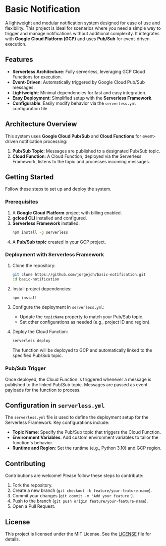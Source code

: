 # Basic Notification

A lightweight and modular notification system designed for ease of use and flexibility. This project is ideal for scenarios where you need a simple way to trigger and manage notifications without additional complexity. It integrates with **Google Cloud Platform (GCP)** and uses **Pub/Sub** for event-driven execution.

## Features

- **Serverless Architecture**: Fully serverless, leveraging GCP Cloud Functions for execution.
- **Event-Driven**: Automatically triggered by Google Cloud Pub/Sub messages.
- **Lightweight**: Minimal dependencies for fast and easy integration.
- **Easy Deployment**: Simplified setup with the **Serverless Framework**.
- **Configurable**: Easily modify behavior via the `serverless.yml` configuration file.

## Architecture Overview

This system uses **Google Cloud Pub/Sub** and **Cloud Functions** for event-driven notification processing:

1. **Pub/Sub Topic**: Messages are published to a designated Pub/Sub topic.
2. **Cloud Function**: A Cloud Function, deployed via the Serverless Framework, listens to the topic and processes incoming messages.

## Getting Started

Follow these steps to set up and deploy the system.

### Prerequisites

1. A **Google Cloud Platform** project with billing enabled.
2. **gcloud CLI** installed and configured.
3. **Serverless Framework** installed:
   ```bash
   npm install -g serverless
   ```
4. A **Pub/Sub topic** created in your GCP project.

### Deployment with Serverless Framework

1. Clone the repository:
   ```bash
   git clone https://github.com/jorgejch/basic-notification.git
   cd basic-notification
   ```

2. Install project dependencies:
   ```bash
   npm install
   ```

3. Configure the deployment in `serverless.yml`:
   - Update the `topicName` property to match your Pub/Sub topic.
   - Set other configurations as needed (e.g., project ID and region).

4. Deploy the Cloud Function:
   ```bash
   serverless deploy
   ```

   The function will be deployed to GCP and automatically linked to the specified Pub/Sub topic.

### Pub/Sub Trigger

Once deployed, the Cloud Function is triggered whenever a message is published to the linked Pub/Sub topic. Messages are passed as event payloads for the function to process.

## Configuration in `serverless.yml`

The `serverless.yml` file is used to define the deployment setup for the Serverless Framework. Key configurations include:

- **Topic Name**: Specify the Pub/Sub topic that triggers the Cloud Function.
- **Environment Variables**: Add custom environment variables to tailor the function's behavior.
- **Runtime and Region**: Set the runtime (e.g., Python 3.10) and GCP region.

## Contributing

Contributions are welcome! Please follow these steps to contribute:

1. Fork the repository.
2. Create a new branch (`git checkout -b feature/your-feature-name`).
3. Commit your changes (`git commit -m 'Add your feature'`).
4. Push to the branch (`git push origin feature/your-feature-name`).
5. Open a Pull Request.

## License

This project is licensed under the MIT License. See the [LICENSE](LICENSE) file for details.
